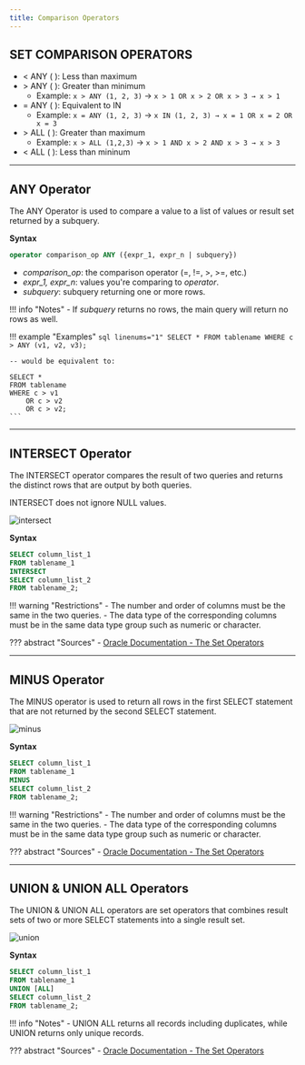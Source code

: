 ```yaml
---
title: Comparison Operators
---
```


## SET COMPARISON OPERATORS
- < ANY ( ): Less than maximum
- \> ANY ( ): Greater than minimum
	- Example: `x > ANY (1, 2, 3)` → `x > 1 OR x > 2 OR x > 3 → x > 1`
- = ANY ( ): Equivalent to IN
	- Example: `x = ANY (1, 2, 3)` → `x IN (1, 2, 3) → x = 1 OR x = 2 OR x = 3`
- \> ALL ( ): Greater than maximum
	- Example: `x > ALL (1,2,3)` → `x > 1 AND x > 2 AND x > 3 → x > 3`
- < ALL ( ): Less than mininum

---

## ANY Operator
The ANY Operator is used to compare a value to a list of values or result set returned by a subquery.

**Syntax**
```sql
operator comparison_op ANY ({expr_1, expr_n | subquery})
```

- *comparison_op*: the comparison operator (=, !=, >, >=, etc.)
- *expr_1, expr_n*: values you're comparing to *operator*.
- *subquery*: subquery returning one or more rows. 

!!! info "Notes"
    - If *subquery* returns no rows, the main query will return no rows as well.

!!! example "Examples"
    ```sql linenums="1"
    SELECT *
    FROM tablename
    WHERE c > ANY (v1, v2, v3);
    ```
    
    -- would be equivalent to:
    
    SELECT *
    FROM tablename
    WHERE c > v1
        OR c > v2
        OR c > v2;
    ```

---

## INTERSECT Operator
The INTERSECT operator compares the result of two queries and returns the distinct rows that are output by both queries.

INTERSECT does not ignore NULL values.

![intersect](https://i.imgur.com/gp8xApQ.png)

**Syntax**
```sql
SELECT column_list_1
FROM tablename_1
INTERSECT
SELECT column_list_2
FROM tablename_2;
```

!!! warning "Restrictions"
    - The number and order of columns must be the same in the two queries.
    - The data type of the corresponding columns must be in the same data type group such as numeric or character.

??? abstract "Sources"
    - [Oracle Documentation - The Set Operators](https://docs.oracle.com/en/database/oracle/oracle-database/21/sqlrf/The-UNION-ALL-INTERSECT-MINUS-Operators.html)

---

## MINUS Operator
The MINUS operator is used to return all rows in the first SELECT statement that are not returned by the second SELECT statement.

![minus](https://i.imgur.com/pToKBoe.png)

**Syntax**
```sql
SELECT column_list_1
FROM tablename_1
MINUS
SELECT column_list_2
FROM tablename_2;
```

!!! warning "Restrictions"
    - The number and order of columns must be the same in the two queries.
    - The data type of the corresponding columns must be in the same data type group such as numeric or character.

??? abstract "Sources"
    - [Oracle Documentation - The Set Operators](https://docs.oracle.com/en/database/oracle/oracle-database/21/sqlrf/The-UNION-ALL-INTERSECT-MINUS-Operators.html)

---

## UNION & UNION ALL Operators

The UNION & UNION ALL operators are set operators that combines result sets of two or more SELECT statements into a single result set.

![union](https://i.imgur.com/iPgeR08.png)

**Syntax**
```sql
SELECT column_list_1
FROM tablename_1
UNION [ALL]
SELECT column_list_2
FROM tablename_2;
```

!!! info "Notes"
    - UNION ALL returns all records including duplicates, while UNION returns only unique records.

??? abstract "Sources"
    - [Oracle Documentation - The Set Operators](https://docs.oracle.com/en/database/oracle/oracle-database/21/sqlrf/The-UNION-ALL-INTERSECT-MINUS-Operators.html)